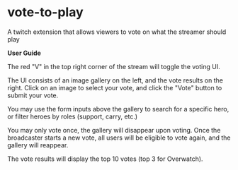 # vote-to-play
A twitch extension that allows viewers to vote on what the streamer should play

**User Guide**

The red "V" in the top right corner of the stream will toggle the voting UI.

The UI consists of an image gallery on the left, and the vote results on the right. 
Click on an image to select your vote, and click the "Vote" button to submit your vote. 

You may use the form inputs above the gallery to search for a specific hero, or filter heroes by roles (support, carry, etc.)

You may only vote once, the gallery will disappear upon voting. Once the broadcaster starts a new vote, all users will be eligible to vote again,
and the gallery will reappear.


The vote results will display the top 10 votes (top 3 for Overwatch). 